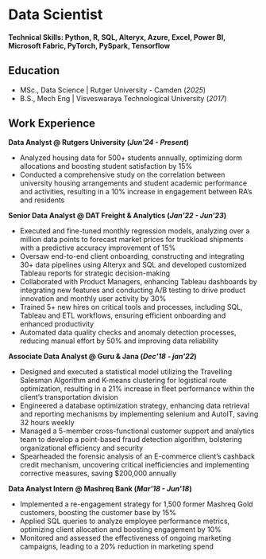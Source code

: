 # Data Scientist

#### Technical Skills: Python, R, SQL, Alteryx, Azure, Excel, Power BI, Microsoft Fabric, PyTorch, PySpark, Tensorflow

## Education
- MSc., Data Science | Rutger University - Camden (_2025_)
- B.S., Mech Eng | Visveswaraya Technological University (_2017_)
  
## Work Experience
**Data Analyst @ Rutgers University (_Jun'24 - Present_)**
- Analyzed housing data for 500+ students annually, optimizing dorm allocations and boosting student satisfaction by 15%
- Conducted a comprehensive study on the correlation between university housing arrangements and student academic 
performance and activities, resulting in a 10% increase in engagement between RA’s and residents

**Senior Data Analyst @ DAT Freight & Analytics (_Jan'22 - Jun'23_)**
- Executed and fine-tuned monthly regression models, analyzing over a million data points to forecast market prices for 
truckload shipments with a predictive accuracy improvement of 15%
- Oversaw end-to-end client onboarding, constructing and integrating 30+ data pipelines using Alteryx and SQL and developed 
customized Tableau reports for strategic decision-making
- Collaborated with Product Managers, enhancing Tableau dashboards by integrating new features and conducting A/B testing 
to drive product innovation and monthly user activity by 30%
- Trained 5+ new hires on critical tools and processes, including SQL, Tableau and ETL workflows, ensuring efficient 
onboarding and enhanced productivity
- Automated data quality checks and anomaly detection processes, reducing manual effort by 50% and improving data reliability

**Associate Data Analyst @ Guru & Jana (_Dec'18 - jan'22_)**
- Designed and executed a statistical model utilizing the Travelling Salesman Algorithm and K-means clustering for logistical 
route optimization, resulting in a 21% increase in fleet performance within the client’s transportation division
- Engineered a database optimization strategy, enhancing data retrieval and reporting mechanisms by implementing selenium 
and AutoIT, saving 32 hours weekly
- Managed a 5-member cross-functional customer support and analytics team to develop a point-based fraud detection 
algorithm, bolstering organizational efficiency and security
- Spearheaded the forensic analysis of an E-commerce client’s cashback credit mechanism, uncovering critical inefficiencies and 
implementing corrective measures, saving $200,000 annually

**Data Analyst Intern @ Mashreq Bank (_Mar'18 - Jun'18_)**
- Implemented a re-engagement strategy for 1,500 former Mashreq Gold customers, boosting the customer base by 15% 
- Applied SQL queries to analyze employee performance metrics, optimizing client allocation and boosting engagement by 10% 
- Monitored and assessed the effectiveness of ongoing marketing campaigns, leading to a 20% reduction in marketing spend
  
